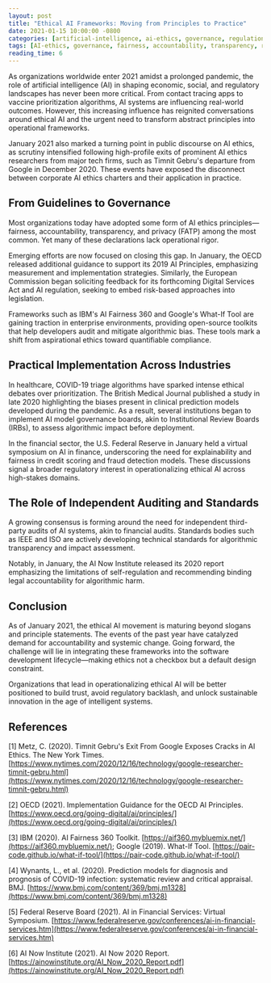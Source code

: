 ```yaml
---
layout: post
title: "Ethical AI Frameworks: Moving from Principles to Practice"
date: 2021-01-15 10:00:00 -0800
categories: [artificial-intelligence, ai-ethics, governance, regulation]
tags: [AI-ethics, governance, fairness, accountability, transparency, regulation, bias]
reading_time: 6
---
```


As organizations worldwide enter 2021 amidst a prolonged pandemic, the role of artificial intelligence (AI) in shaping economic, social, and regulatory landscapes has never been more critical. From contact tracing apps to vaccine prioritization algorithms, AI systems are influencing real-world outcomes. However, this increasing influence has reignited conversations around ethical AI and the urgent need to transform abstract principles into operational frameworks.

January 2021 also marked a turning point in public discourse on AI ethics, as scrutiny intensified following high-profile exits of prominent AI ethics researchers from major tech firms, such as Timnit Gebru's departure from Google in December 2020. These events have exposed the disconnect between corporate AI ethics charters and their application in practice.

## From Guidelines to Governance

Most organizations today have adopted some form of AI ethics principles—fairness, accountability, transparency, and privacy (FATP) among the most common. Yet many of these declarations lack operational rigor.

Emerging efforts are now focused on closing this gap. In January, the OECD released additional guidance to support its 2019 AI Principles, emphasizing measurement and implementation strategies. Similarly, the European Commission began soliciting feedback for its forthcoming Digital Services Act and AI regulation, seeking to embed risk-based approaches into legislation.

Frameworks such as IBM's AI Fairness 360 and Google's What-If Tool are gaining traction in enterprise environments, providing open-source toolkits that help developers audit and mitigate algorithmic bias. These tools mark a shift from aspirational ethics toward quantifiable compliance.

## Practical Implementation Across Industries

In healthcare, COVID-19 triage algorithms have sparked intense ethical debates over prioritization. The British Medical Journal published a study in late 2020 highlighting the biases present in clinical prediction models developed during the pandemic. As a result, several institutions began to implement AI model governance boards, akin to Institutional Review Boards (IRBs), to assess algorithmic impact before deployment.

In the financial sector, the U.S. Federal Reserve in January held a virtual symposium on AI in finance, underscoring the need for explainability and fairness in credit scoring and fraud detection models. These discussions signal a broader regulatory interest in operationalizing ethical AI across high-stakes domains.

## The Role of Independent Auditing and Standards

A growing consensus is forming around the need for independent third-party audits of AI systems, akin to financial audits. Standards bodies such as IEEE and ISO are actively developing technical standards for algorithmic transparency and impact assessment.

Notably, in January, the AI Now Institute released its 2020 report emphasizing the limitations of self-regulation and recommending binding legal accountability for algorithmic harm.

## Conclusion

As of January 2021, the ethical AI movement is maturing beyond slogans and principle statements. The events of the past year have catalyzed demand for accountability and systemic change. Going forward, the challenge will lie in integrating these frameworks into the software development lifecycle—making ethics not a checkbox but a default design constraint.

Organizations that lead in operationalizing ethical AI will be better positioned to build trust, avoid regulatory backlash, and unlock sustainable innovation in the age of intelligent systems.

## References

[1] Metz, C. (2020). Timnit Gebru's Exit From Google Exposes Cracks in AI Ethics. The New York Times. [https://www.nytimes.com/2020/12/16/technology/google-researcher-timnit-gebru.html](https://www.nytimes.com/2020/12/16/technology/google-researcher-timnit-gebru.html)

[2] OECD (2021). Implementation Guidance for the OECD AI Principles. [https://www.oecd.org/going-digital/ai/principles/](https://www.oecd.org/going-digital/ai/principles/)

[3] IBM (2020). AI Fairness 360 Toolkit. [https://aif360.mybluemix.net/](https://aif360.mybluemix.net/); Google (2019). What-If Tool. [https://pair-code.github.io/what-if-tool/](https://pair-code.github.io/what-if-tool/)

[4] Wynants, L., et al. (2020). Prediction models for diagnosis and prognosis of COVID-19 infection: systematic review and critical appraisal. BMJ. [https://www.bmj.com/content/369/bmj.m1328](https://www.bmj.com/content/369/bmj.m1328)

[5] Federal Reserve Board (2021). AI in Financial Services: Virtual Symposium. [https://www.federalreserve.gov/conferences/ai-in-financial-services.htm](https://www.federalreserve.gov/conferences/ai-in-financial-services.htm)

[6] AI Now Institute (2021). AI Now 2020 Report. [https://ainowinstitute.org/AI_Now_2020_Report.pdf](https://ainowinstitute.org/AI_Now_2020_Report.pdf)